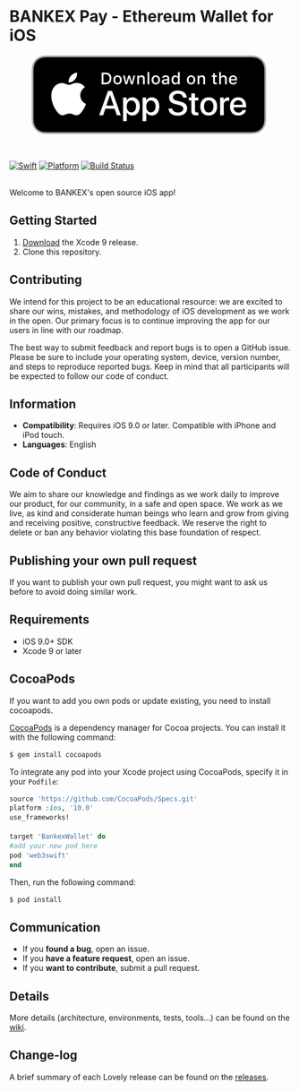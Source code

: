 # BANKEX Pay - Ethereum Wallet for iOS

<p align="center">
 <a href="https://itunes.apple.com/ru/app/bankex-pay/id1411403963?l=en&mt=8"><img src="/Badge/appStore.svg"/></a>
 </p>
 
 <br>
 
[![Swift](https://img.shields.io/badge/Swift-4.0-blue.svg)](https://swift.org/)
[![Platform](https://img.shields.io/badge/Platform-iOS%2B9.0-purple.svg)](https://developer.apple.com/swift)
[![Build Status](https://travis-ci.org/BANKEX/BankexWalletIOS.svg?branch=develop)](https://travis-ci.org/BANKEX/BankexWalletIOS)

<br>
Welcome to BANKEX's open source iOS app!



## Getting Started

1. [Download](https://developer.apple.com/xcode/download/) the Xcode 9 release.
1. Clone this repository.

## Contributing

We intend for this project to be an educational resource: we are excited to
share our wins, mistakes, and methodology of iOS development as we work
in the open. Our primary focus is to continue improving the app for our users in
line with our roadmap.

The best way to submit feedback and report bugs is to open a GitHub issue.
Please be sure to include your operating system, device, version number, and
steps to reproduce reported bugs. Keep in mind that all participants will be
expected to follow our code of conduct.

## Information

- **Compatibility**: Requires iOS 9.0 or later. Compatible with iPhone and iPod touch.
- **Languages**: English

## Code of Conduct

We aim to share our knowledge and findings as we work daily to improve our
product, for our community, in a safe and open space. We work as we live, as
kind and considerate human beings who learn and grow from giving and receiving
positive, constructive feedback. We reserve the right to delete or ban any
behavior violating this base foundation of respect.

## Publishing your own pull request
If you want to publish your own pull request, you might want to ask us before to avoid doing similar work.

## Requirements
- iOS 9.0+ SDK
- Xcode 9 or later

## CocoaPods
If you want to add you own pods or update existing, you need to install cocoapods.

[CocoaPods](http://cocoapods.org) is a dependency manager for Cocoa projects. You can install it with the following command:

```bash
$ gem install cocoapods
```


To integrate any pod into your Xcode project using CocoaPods, specify it in your `Podfile`:

```ruby
source 'https://github.com/CocoaPods/Specs.git'
platform :ios, '10.0'
use_frameworks!

target 'BankexWallet' do
#add your new pod here
pod 'web3swift'
end
```

Then, run the following command:

```bash
$ pod install
```

## Communication

- If you **found a bug**, open an issue.
- If you **have a feature request**, open an issue.
- If you **want to contribute**, submit a pull request.

## Details
More details (architecture, environments, tests, tools...) can be found on the [wiki](https://github.com/BANKEX/BankexWalletIOS/wiki).

## Change-log

A brief summary of each Lovely release can be found on the [releases](https://github.com/BANKEX/BankexWalletIOS/releases).
